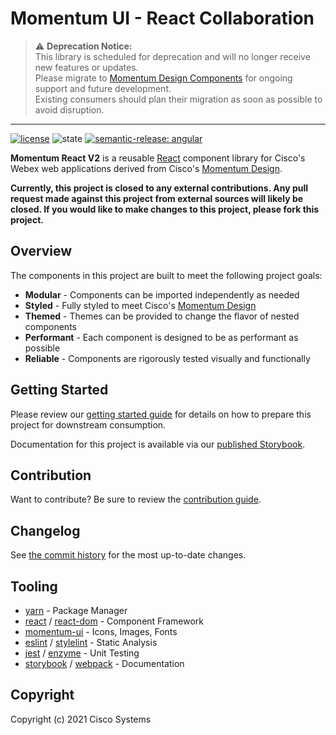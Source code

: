 # Momentum UI - React Collaboration

> ⚠️ **Deprecation Notice:**  
> This library is scheduled for deprecation and will no longer receive new features or updates.  
> Please migrate to [Momentum Design Components](https://www.npmjs.com/package/@momentum-design/components) for ongoing support and future development.  
> Existing consumers should plan their migration as soon as possible to avoid disruption.

---

[![license](https://img.shields.io/github/license/momentum-design/momentum-ui.svg?color=blueviolet)](https://github.com/momentum-design/momentum-ui/blob/master/react/LICENSE)
![state](https://img.shields.io/badge/state-alpha-blue)
[![semantic-release: angular](https://img.shields.io/badge/semantic--release-angular-e10079?logo=semantic-release)](https://github.com/semantic-release/semantic-release)


**Momentum React V2** is a reusable [React](https://reactjs.org/) component library for Cisco's
Webex web applications derived from Cisco's [Momentum Design](https://momentum.design/).

**Currently, this project is closed to any external contributions. Any pull request made against
this project from external sources will likely be closed. If you would like to make changes to this
project, please fork this project.**

## Overview

The components in this project are built to meet the following project goals:

- **Modular** - Components can be imported independently as needed
- **Styled** - Fully styled to meet Cisco's [Momentum Design](https://momentum.design/)
- **Themed** - Themes can be provided to change the flavor of nested components
- **Performant** - Each component is designed to be as performant as possible
- **Reliable** - Components are rigorously tested visually and functionally

## Getting Started

Please review our [getting started guide](./GETTING_STARTED.md) for details on how to prepare this
project for downstream consumption.

Documentation for this project is available via our
[published Storybook](https://momentum-design.github.io/momentum-react-v2).

## Contribution

Want to contribute? Be sure to review the [contribution guide](./CONTRIBUTING.md).

## Changelog

See [the commit history](https://github.com/momentum-design/momentum-react-v2/commits/master) for
the most up-to-date changes.

## Tooling

- [yarn](https://github.com/yarnpkg/yarn) - Package Manager
- [react](https://github.com/facebook/react) / [react-dom](https://github.com/facebook/react) -
  Component Framework
- [momentum-ui](https://github.com/momentum-design/momentum-ui) - Icons, Images, Fonts
- [eslint](https://github.com/eslint/eslint) / [stylelint](https://github.com/stylelint/stylelint) -
  Static Analysis
- [jest](https://github.com/facebook/jest) / [enzyme](https://github.com/airbnb/enzyme) - Unit
  Testing
- [storybook](https://github.com/storybookjs/storybook) /
  [webpack](https://github.com/webpack/webpack) - Documentation


## Copyright

Copyright (c) 2021 Cisco Systems
